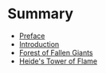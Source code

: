 # Summary

<!-- prettier-ignore -->
- [Preface](README.md)
- [Introduction](doc/introduction.md)
- [Forest of Fallen Giants](doc/forest.md)
- [Heide's Tower of Flame](doc/heides-tower.md)

